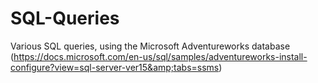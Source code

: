 # SQL-Queries
Various SQL queries, using the Microsoft Adventureworks database (https://docs.microsoft.com/en-us/sql/samples/adventureworks-install-configure?view=sql-server-ver15&amp;tabs=ssms)
